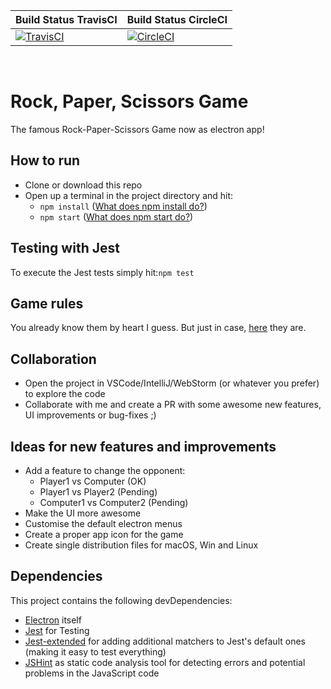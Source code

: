 | Build Status TravisCI  | Build Status CircleCI   |
|---|---|
|[![TravisCI](https://travis-ci.org/simonberner/rps-electron-app.svg?branch=master)](https://travis-ci.org/simonberner/rps-electron-app)|[![CircleCI](https://circleci.com/gh/simonberner/rps-electron-app.svg?style=svg)](https://circleci.com/gh/simonberner/rps-electron-app) |
<br />

# Rock, Paper, Scissors Game
The famous Rock-Paper-Scissors Game now as electron app!

## How to run
- Clone or download this repo
- Open up a terminal in the project directory and hit:
    - ``npm install`` ([What does npm install do?](https://www.stackchief.com/tutorials/npm%20install%20%7C%20how%20it%20works))
    - ``npm start`` ([What does npm start do?](https://javascript.tutorialhorizon.com/2015/08/11/what-does-npm-start-do-in-nodejs/))

## Testing with Jest
To execute the Jest tests simply hit:``npm test``
 
## Game rules
You already know them by heart I guess.
But just in case, [here](https://en.wikipedia.org/wiki/Rock%E2%80%93paper%E2%80%93scissors) they are.

## Collaboration
- Open the project in VSCode/IntelliJ/WebStorm (or whatever you prefer) to explore the code
- Collaborate with me and create a PR with some awesome new features, UI improvements or bug-fixes ;)

## Ideas for new features and improvements
- Add a feature to change the opponent:
  - Player1 vs Computer (OK)
  - Player1 vs Player2 (Pending)
  - Computer1 vs Computer2 (Pending)
- Make the UI more awesome
- Customise the default electron menus
- Create a proper app icon for the game
- Create single distribution files for macOS, Win and Linux

## Dependencies
This project contains the following devDependencies:
- [Electron](https://electronjs.org/) itself
- [Jest](https://jestjs.io/) for Testing
- [Jest-extended](https://github.com/jest-community/jest-extended) for adding additional matchers to Jest's default ones (making it easy to test everything)
- [JSHint](https://jshint.com/) as static code analysis tool for detecting errors and potential problems in the JavaScript code